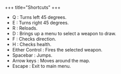 +++
title="Shortcuts"
+++
* Q : Turns left 45 degrees.
* E : Turns right 45 degrees.
* R : Reloads.
* D : Brings up a menu to select a weapon to draw.
* F : Checks direction.
* H : Checks health.
* Either Control : Fires the selected weapon.
* Spacebar : Jumps.
* Arrow keys : Moves around the map.
* Escape : Exit to main menu.